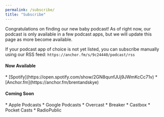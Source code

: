 ```yaml
---
permalink: /subscribe/
title: "Subscribe"
---
```


Congratulations on finding our new baby podcast! As of right now, our podcast is only available in a few podcast apps, but we will update this page as more become available.

If your podcast app of choice is not yet listed, you can subscribe manually using our RSS feed: `https://anchor.fm/s/9c24440/podcast/rss`

#### Now Available

<div class="social-icons subscribe-page" markdown="1">
* [<i class="fab fa-fw fa-spotify"></i>Spotify](https://open.spotify.com/show/2GN8qunfJUj9JWmKcCc71v)
* [<i class="fas fa-faw fa-anchor"></i>Anchor.fm](https://anchor.fm/brentandskye)
</div>

#### Coming Soon

<div class="social-icons subscribe-page" markdown="1">
* <i class="fas fa-fw fa-podcast"></i>Apple Podcasts
* <i class="fab fa-fw fa-google"></i>Google Podcasts
* <i class="fas fa-fw fa-broadcast-tower"></i>Overcast
* <i class="fas fa-headphones"></i>Breaker
* <i class="fas fa-headphones"></i>Castbox
* <i class="fas fa-headphones"></i>Pocket Casts
* <i class="fas fa-headphones"></i>RadioPublic
</div>